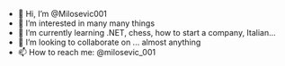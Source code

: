 - 👋 Hi, I’m @Milosevic001
- 👀 I’m interested in many many things
- 🌱 I’m currently learning .NET, chess, how to start a company, Italian...
- 💞️ I’m looking to collaborate on ... almost anything
- 📫 How to reach me: @milosevic_001

<!---
Milosevic001/Milosevic001 is a ✨ special ✨ repository because its `README.md` (this file) appears on your GitHub profile.
You can click the Preview link to take a look at your changes.
--->
